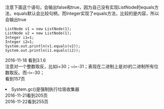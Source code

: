 注意下面这个语句，会输出false和true，因为自己没有实现ListNode的equals方法，equals默认会比较句柄，而Integer实现了equals方法，比较的是内容，所以会输出true
 ```
ListNode v1 = new ListNode(1);
ListNode v2 = new ListNode(1);
Integer i1=1;
Integer i2=1;
System.out.println(v1.equals(v2));
System.out.println(i1.equals(i2));
```	
2016-11-18 看到3.1.6<br>
注意对一个整数取反，比如i=30；~i=-31；表现在二进制上是对i的二进制所有位数取反。而-i=-30；<br>
看到157页<br>
<li>System.gc()是强制执行垃圾收集器
<br>
2016-11-21看到205页<br>
2016-11-22看到255页<br>


